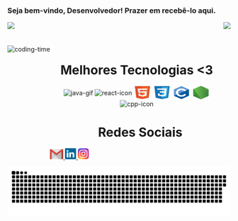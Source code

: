 ### Seja bem-vindo, Desenvolvedor! Prazer em recebê-lo aqui.

<div>
  
  <img  height="180em" src="https://github-readme-stats.vercel.app/api?username=erkbritto&show_icons=true&theme=blue_navy&include_all_commits=true&count_private=true"/>
  <img align="right" height="180em" src="https://github-readme-stats.vercel.app/api/top-langs/?username=erkbritto&layout=compact&langs_count=16&theme=great-gatsby"/>
</div>
<br>

<div align="center"> 
  <div style="display: inline_block"><br>
    <img align="left" height="250" alt="coding-time" src="tec.gif">
    <h1 align="center">Melhores Tecnologias <3</h1>
    <img align="center" height="30" width="40" alt="java-gif" src="https://img.icons8.com/?size=100&id=ETDhNONw82Nc&format=png&color=000000">
    <img align="center" height="30" width="40" alt="react-icon" src="![image](https://github.com/user-attachments/assets/a2c63eed-e380-41c4-bd19-1f06512b03db)
">
    <img align="center" height="30" width="40" alt="html-icon" src="https://raw.githubusercontent.com/devicons/devicon/master/icons/html5/html5-original.svg">
    <img align="center" height="30" width="40" alt="css-icon" src="https://raw.githubusercontent.com/devicons/devicon/master/icons/css3/css3-original.svg">
    <img align="center" height="30" width="40" alt="c-icon" src="https://raw.githubusercontent.com/devicons/devicon/master/icons/c/c-original.svg">
    <img align="center" height="30" width="40" alt="nodejs-icon" src="https://raw.githubusercontent.com/devicons/devicon/master/icons/nodejs/nodejs-original.svg">
    <img align="center" height="30" width="40" alt="cpp-icon" src="https://raw.githubusercontent.com/jmnote/z-icons/master/svg/cpp.svg">
  </div>
</div>

    
  
  <h1 align="center">Redes Sociais</h1>
    <a href = "mailto: erickbritto060@gmail.com">
      <img width="30" src="gmail.svg">
    </a>
    <a href = "https://www.linkedin.com/in/erkbritto/">
      <img width="25" src="linkedin.svg">
    </a>
    <a href = "https://www.instagram.com/erkbritto/">
      <img width="25" src="instagram.png">
    </a>
</div>

![GitHub Snake](https://github.com/erkbritto/erkbritto/raw/main/github-contribution-grid-snake.svg)
